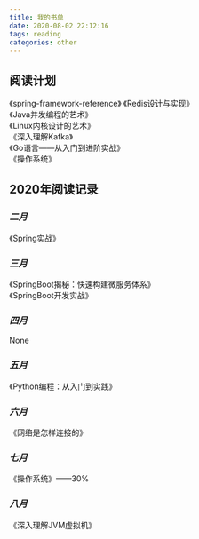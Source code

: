 ```yaml
---
title: 我的书单
date: 2020-08-02 22:12:16
tags: reading
categories: other
---
```

## 阅读计划
《spring-framework-reference》
《Redis设计与实现》  
《Java并发编程的艺术》  
《Linux内核设计的艺术》  
《深入理解Kafka》  
《Go语言——从入门到进阶实战》  
《操作系统》  
<!--more-->
## 2020年阅读记录
### *二月*
《Spring实战》
### *三月*
《SpringBoot揭秘：快速构建微服务体系》  
《SpringBoot开发实战》  
### *四月*
None
### *五月*
《Python编程：从入门到实践》
### *六月*
《网络是怎样连接的》
### *七月*
《操作系统》——30%
### *八月*
《深入理解JVM虚拟机》

